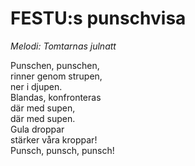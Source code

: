 # FESTU:s punschvisa
*Melodi: Tomtarnas julnatt*

Punschen, punschen,  
rinner genom strupen,  
ner i djupen.  
Blandas, konfronteras  
där med supen,  
där med supen.  
Gula droppar  
stärker våra kroppar!  
Punsch, punsch, punsch!  
